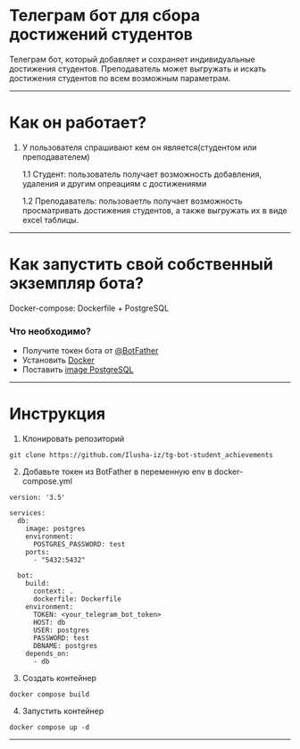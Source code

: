 # Телеграм бот для сбора достижений студентов


Телеграм бот, который добавляет и сохраняет индивидуальные достижения студентов. Преподаватель может выгружать и искать достижения студентов по всем возможным параметрам.
_____

# Как он работает?
1. У пользователя спрашивают кем он является(студентом или преподавателем)
   
    1.1 Студент: пользователь получает возможность добавления, удаления и другим опреациям с достижениями

    1.2 Преподаватель: пользоваетль получает возможность просматривать достижения студентов, а также выгружать их в виде excel таблицы.

_____

# Как запустить свой собственный экземпляр бота?

Docker-compose: Dockerfile + PostgreSQL

### Что необходимо?

- Получите токен бота от [@BotFather](https://t.me/BotFather)
- Установить [Docker](https://www.docker.com/products/docker-desktop/)
- Поставить [image PostgreSQL](https://hub.docker.com/_/postgres)
____

# Инструкция
1. Клонировать репозиторий
```
git clone https://github.com/Ilusha-iz/tg-bot-student_achievements
```
2. Добавьте токен из BotFather  в переменную env в docker-compose.yml
```
version: '3.5'

services:
  db:
    image: postgres
    environment:
      POSTGRES_PASSWORD: test
    ports:
      - "5432:5432"

  bot:
    build:
      context: .
      dockerfile: Dockerfile
    environment:
      TOKEN: <your_telegram_bot_token>
      HOST: db
      USER: postgres
      PASSWORD: test
      DBNAME: postgres
    depends_on:
      - db

```

3. Создать контейнер
```
docker compose build
```

4. Запустить контейнер
```
docker compose up -d
```
____



